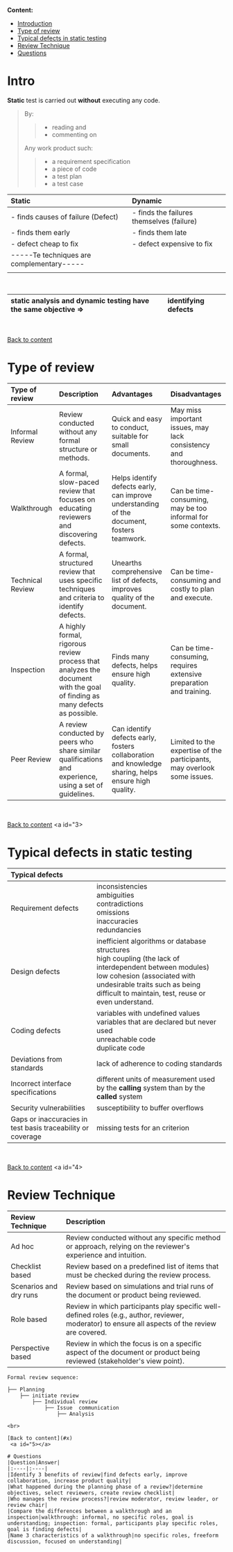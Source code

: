 **Content:**
 <a id="x"></a>
 - [Introduction](#1)
 - [Type of review](#2)
 - [Typical defects in static testing](#3)
 - [Review Technique](#4)
 - [Questions](#5)

 <a id="1"></a>
 
# Intro

**Static** test is carried out **without** executing any code.
<br>


>By:
>> -  reading and 
>>- commenting on 
> 
>Any work product such:
>>* a requirement specification
>>* a piece of code 
>>* a test plan
>>* a test case


|Static|Dynamic|
|:----|:----|
|- finds causes of failure (Defect)|- finds the failures themselves (failure)|
|- finds them early|- finds them late|
|- defect cheap to fix|- defect expensive to fix|
|-----Te techniques  are complementary----- |
| | |



<br>

|static analysis and dynamic testing have the same objective =>|identifying defects|
|:----|:----|

<br>

[Back to content](#x)
 <a id="2"></a>

# Type of review

|Type of review|Description|Advantages|Disadvantages|
|:----|:----|:----|:----|
|Informal Review|Review conducted without any formal structure or methods.|Quick and easy to conduct, suitable for small documents.|May miss important issues, may lack consistency and thoroughness.|
|Walkthrough|A formal, slow-paced review that focuses on educating reviewers and discovering defects.|Helps identify defects early, can improve understanding of the document, fosters teamwork.|Can be time-consuming, may be too informal for some contexts.|
|Technical Review|A formal, structured review that uses specific techniques and criteria to identify defects.|Unearths comprehensive list of defects, improves quality of the document.|Can be time-consuming and costly to plan and execute.|
|Inspection|A highly formal, rigorous review process that analyzes the document with the goal of finding as many defects as possible.|Finds many defects, helps ensure high quality.|Can be time-consuming, requires extensive preparation and training.|
|Peer Review|A review conducted by peers who share similar qualifications and experience, using a set of guidelines.|Can identify defects early, fosters collaboration and knowledge sharing, helps ensure high quality.|Limited to the expertise of the participants, may overlook some issues.|
<br>

[Back to content](#x)
 <a id="3></a>

# Typical defects in static testing
|Typical defects| |
|:----|:----|
|Requirement defects |inconsistencies<br> ambiguities<br> contradictions<br> omissions<br> inaccuracies<br> redundancies|
|Design defects|inefficient algorithms or database structures<br> high coupling (the lack of interdependent between modules) <br> low cohesion (associated with undesirable traits such as being difficult to maintain, test, reuse or even understand.|
|Coding defects | variables with undefined values<br> variables that are declared but never used<br> unreachable code <br>duplicate code|
|Deviations from standards |lack of adherence to coding standards|
|Incorrect interface specifications |different units of measurement used by the **calling** system than by the **called** system|
|Security vulnerabilities |susceptibility to buffer overflows|
|Gaps or inaccuracies in test basis traceability or coverage |missing tests for an criterion|


<br>

[Back to content](#x)
 <a id="4></a>

# Review Technique

|Review Technique|Description|
|:----|:----|
|Ad hoc|Review conducted without any specific method or approach, relying on the reviewer's experience and intuition.|
|Checklist based|Review based on a predefined list of items that must be checked during the review process.|
|Scenarios and dry runs|Review based on simulations and trial runs of the document or product being reviewed.|
|Role based|Review in which participants play specific well-defined roles (e.g., author, reviewer, moderator) to ensure all aspects of the review are covered.|
|Perspective based|Review in which the focus is on a specific aspect of the document or product being reviewed (stakeholder's view point).|

```
Formal review sequence:

├── Planning
    ├── initiate review
        ├── Individual review
            ├── Issue  communication
                ├── Analysis

<br>

[Back to content](#x)
 <a id="5></a>

# Questions
|Question|Answer|
|:----|:----|
|Identify 3 benefits of review|find defects early, improve collaboration, increase product quality|
|What happened during the planning phase of a review?|determine objectives, select reviewers, create review checklist|
|Who manages the review process?|review moderator, review leader, or review chair|
|Compare the differences between a walkthrough and an inspection|walkthrough: informal, no specific roles, goal is understanding; inspection: formal, participants play specific roles, goal is finding defects|
|Name 3 characteristics of a walkthrough|no specific roles, freeform discussion, focused on understanding|

